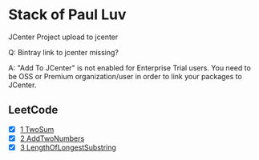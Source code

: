 # Stack of Paul Luv

JCenter Project upload to jcenter

Q: Bintray link to jcenter missing?

A: "Add To JCenter" is not enabled for Enterprise Trial users. You need to be OSS or Premium organization/user in order to link your packages to JCenter.

## LeetCode 

- [x] [1 TwoSum](./app/src/main/java/com/paul/leetcode/TwoSum.java)   
- [x] [2 AddTwoNumbers](./app/src/main/java/com/paul/leetcode/AddTwoNumbers.java)    
- [x] [3 LengthOfLongestSubstring](./app/src/main/java/com/paul/leetcode/LengthOfLongestSubstring.java)   
